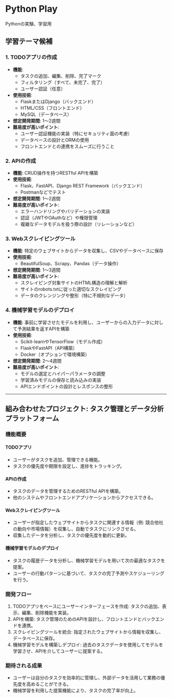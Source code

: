 # Python Play
Pythonの実験、学習用

## 学習テーマ候補

### 1. TODOアプリの作成
- **機能**:
  - タスクの追加、編集、削除、完了マーク
  - フィルタリング（すべて、未完了、完了）
  - ユーザー認証（任意）
- **使用技術**:
  - FlaskまたはDjango（バックエンド）
  - HTML/CSS（フロントエンド）
  - MySQL（データベース）
- **想定開発期間**: 1〜2週間
- **難易度が高いポイント**:
  - ユーザー認証機能の実装（特にセキュリティ面の考慮）
  - データベースの設計とORMの使用
  - フロントエンドとの連携をスムーズに行うこと

### 2. APIの作成
- **機能**: CRUD操作を持つRESTful APIを構築
- **使用技術**:
  - Flask、FastAPI、Django REST Framework（バックエンド）
  - Postmanなどでテスト
- **想定開発期間**: 1〜2週間
- **難易度が高いポイント**:
  - エラーハンドリングやバリデーションの実装
  - 認証（JWTやOAuthなど）や権限管理
  - 複雑なデータモデルを扱う際の設計（リレーションなど）

### 3. Webスクレイピングツール
- **機能**: 特定のウェブサイトからデータを収集し、CSVやデータベースに保存
- **使用技術**:
  - BeautifulSoup、Scrapy、Pandas（データ操作）
- **想定開発期間**: 1〜3週間
- **難易度が高いポイント**:
  - スクレイピング対象サイトのHTML構造の理解と解析
  - サイトのrobots.txtに従った適切なスクレイピング
  - データのクレンジングや整形（特に不規則なデータ）

### 4. 機械学習モデルのデプロイ
- **機能**: 事前に学習させたモデルを利用し、ユーザーからの入力データに対して予測結果を返すAPIを構築
- **使用技術**:
  - Scikit-learnやTensorFlow（モデル作成）
  - FlaskやFastAPI（API構築）
  - Docker（オプションで環境構築）
- **想定開発期間**: 2〜4週間
- **難易度が高いポイント**:
  - モデルの選定とハイパーパラメータの調整
  - 学習済みモデルの保存と読み込みの実装
  - APIエンドポイントの設計とレスポンスの整形

---

## 組み合わせたプロジェクト: タスク管理とデータ分析プラットフォーム

### 機能概要

#### TODOアプリ
- ユーザーがタスクを追加、管理できる機能。
- タスクの優先度や期限を設定し、進捗をトラッキング。

#### APIの作成
- タスクのデータを管理するためのRESTful APIを構築。
- 他のシステムやフロントエンドアプリケーションからアクセスできる。

#### Webスクレイピングツール
- ユーザーが指定したウェブサイトからタスクに関連する情報（例: 競合他社の動向や市場情報）を収集し、自動でタスクにリンクさせる。
- 収集したデータを分析し、タスクの優先度を動的に更新。

#### 機械学習モデルのデプロイ
- タスクの履歴データを分析し、機械学習モデルを用いて次の最適なタスクを提案。
- ユーザーの行動パターンに基づいて、タスクの完了予測やスケジューリングを行う。

### 開発フロー
1. TODOアプリをベースにユーザーインターフェースを作成: タスクの追加、表示、編集、削除機能を実装。
2. APIを構築: タスク管理のためのAPIを設計し、フロントエンドとバックエンドを連携。
3. スクレイピングツールを統合: 指定されたウェブサイトから情報を収集し、データベースに保存。
4. 機械学習モデルを構築しデプロイ: 過去のタスクデータを使用してモデルを学習させ、APIを介してユーザーに提案する。

### 期待される成果
- ユーザーは自分のタスクを効率的に管理し、外部データを活用して業務の優先度を高めることができる。
- 機械学習を利用した提案機能により、タスクの完了率が向上。

